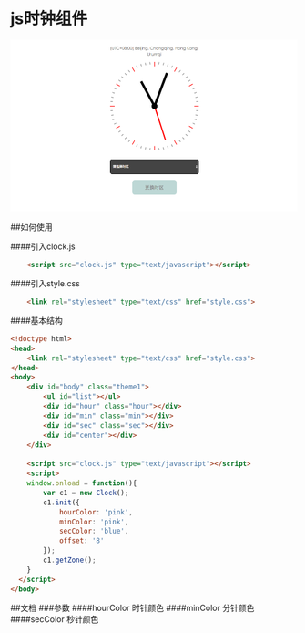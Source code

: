# js时钟组件

<img src="img/1.png" alt="sreenshot">

##如何使用

####引入clock.js

```html
    <script src="clock.js" type="text/javascript"></script>
```

####引入style.css

```html
    <link rel="stylesheet" type="text/css" href="style.css">
```

####基本结构

```html
<!doctype html>
<head>
    <link rel="stylesheet" type="text/css" href="style.css">
</head>
<body>
    <div id="body" class="theme1">
        <ul id="list"></ul>
        <div id="hour" class="hour"></div>
        <div id="min" class="min"></div>
        <div id="sec" class="sec"></div>
        <div id="center"></div>
    </div>

    <script src="clock.js" type="text/javascript"></script>
    <script>
    window.onload = function(){
        var c1 = new Clock();
        c1.init({
            hourColor: 'pink',
            minColor: 'pink',
            secColor: 'blue',
            offset: '8'
        });
        c1.getZone();
    }
  </script>
</body>
```

##文档
###参数
####hourColor
时针颜色
####minColor
分针颜色
####secColor
秒针颜色
